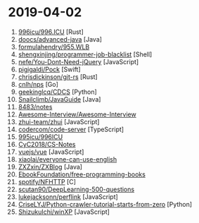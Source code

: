 # 2019-04-02

1. [996icu/996.ICU](https://github.com/996icu/996.ICU "Repo for counting stars and contributing. Press F to pay respect to glorious developers.") [Rust]
2. [doocs/advanced-java](https://github.com/doocs/advanced-java "😮 互联网 Java 工程师进阶知识完全扫盲") [Java]
3. [formulahendry/955.WLB](https://github.com/formulahendry/955.WLB "955 不加班的公司名单") 
4. [shengxinjing/programmer-job-blacklist](https://github.com/shengxinjing/programmer-job-blacklist "🙈程序员找工作黑名单，换工作和当技术合伙人需谨慎啊 更新有赞") [Shell]
5. [nefe/You-Dont-Need-jQuery](https://github.com/nefe/You-Dont-Need-jQuery "Examples of how to do query, style, dom, ajax, event etc like jQuery with plain javascript.") [JavaScript]
6. [pigigaldi/Pock](https://github.com/pigigaldi/Pock "Display macOS Dock in Touch Bar") [Swift]
7. [chrisdickinson/git-rs](https://github.com/chrisdickinson/git-rs "git, implemented in rust, for fun and education 🦀") [Rust]
8. [cnlh/nps](https://github.com/cnlh/nps "一款轻量级、功能强大的内网穿透代理服务器。支持tcp、udp流量转发，支持内网http代理、内网socks5代理，同时支持snappy压缩、站点保护、加密传输、多路复用、header修改等。支持web图形化管理，集成多用户模式。") [Go]
9. [geekinglcq/CDCS](https://github.com/geekinglcq/CDCS "Chinese Data Competitions' Solutions") [Python]
10. [Snailclimb/JavaGuide](https://github.com/Snailclimb/JavaGuide "【Java学习+面试指南】 一份涵盖大部分Java程序员所需要掌握的核心知识。") [Java]
11. [8483/notes](https://github.com/8483/notes "Full-stack web development notes.") 
12. [Awesome-Interview/Awesome-Interview](https://github.com/Awesome-Interview/Awesome-Interview "Collection of awesome interview references.") 
13. [zhui-team/zhui](https://github.com/zhui-team/zhui "🚀 A Chinese style component library of react https://zhui-team.github.io/zhui/") [JavaScript]
14. [codercom/code-server](https://github.com/codercom/code-server "Run VS Code on a remote server.") [TypeScript]
15. [995icu/996ICU](https://github.com/995icu/996ICU "996ICU 995ICU 工作996 生病ICU 加班不规范 亲人两行泪") 
16. [CyC2018/CS-Notes](https://github.com/CyC2018/CS-Notes "📚 技术面试必备基础知识") 
17. [vuejs/vue](https://github.com/vuejs/vue "🖖 Vue.js is a progressive, incrementally-adoptable JavaScript framework for building UI on the web.") [JavaScript]
18. [xiaolai/everyone-can-use-english](https://github.com/xiaolai/everyone-can-use-english "人人都能用英语") 
19. [ZXZxin/ZXBlog](https://github.com/ZXZxin/ZXBlog "记录各种学习笔记(算法、Java、数据库、并发......)") [Java]
20. [EbookFoundation/free-programming-books](https://github.com/EbookFoundation/free-programming-books "📚 Freely available programming books") 
21. [spotify/NFHTTP](https://github.com/spotify/NFHTTP "A cross platform C++ HTTP library that interfaces natively to other platforms.") [C]
22. [scutan90/DeepLearning-500-questions](https://github.com/scutan90/DeepLearning-500-questions "深度学习500问，以问答形式对常用的概率知识、线性代数、机器学习、深度学习、计算机视觉等热点问题进行阐述，以帮助自己及有需要的读者。 全书分为18个章节，近30万字。由于水平有限，书中不妥之处恳请广大读者批评指正。 未完待续............ 如有意合作，联系scutjy2015@163.com 版权所有，违权必究 Tan 2018.06") 
23. [lukejacksonn/perflink](https://github.com/lukejacksonn/perflink "Low friction JavaScript benchmarks that you can share via URL") [JavaScript]
24. [CriseLYJ/Python-crawler-tutorial-starts-from-zero](https://github.com/CriseLYJ/Python-crawler-tutorial-starts-from-zero "python爬虫教程，带你从零到一，包含js逆向，selenium, tesseract OCR识别,mongodb的使用，以及scrapy框架") [Python]
25. [ShizukuIchi/winXP](https://github.com/ShizukuIchi/winXP "🏁 Web based Windows XP desktop recreation.") [JavaScript]

